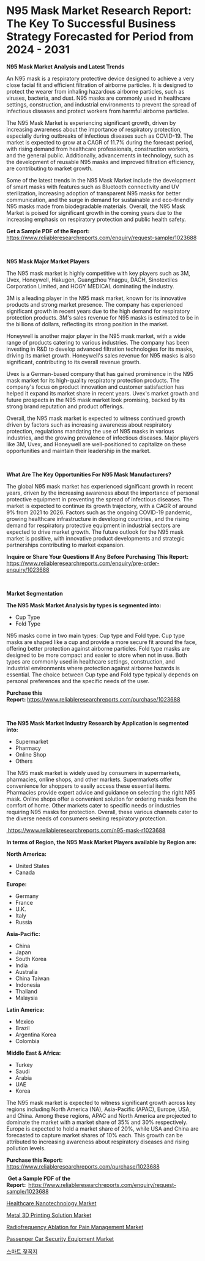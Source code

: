 <p><h1>N95 Mask Market Research Report: The Key To Successful Business Strategy Forecasted for Period from 2024 - 2031</h1></p><p><strong>N95 Mask Market Analysis and Latest Trends</strong></p>
<p><p>An N95 mask is a respiratory protective device designed to achieve a very close facial fit and efficient filtration of airborne particles. It is designed to protect the wearer from inhaling hazardous airborne particles, such as viruses, bacteria, and dust. N95 masks are commonly used in healthcare settings, construction, and industrial environments to prevent the spread of infectious diseases and protect workers from harmful airborne particles.</p><p>The N95 Mask Market is experiencing significant growth, driven by increasing awareness about the importance of respiratory protection, especially during outbreaks of infectious diseases such as COVID-19. The market is expected to grow at a CAGR of 11.7% during the forecast period, with rising demand from healthcare professionals, construction workers, and the general public. Additionally, advancements in technology, such as the development of reusable N95 masks and improved filtration efficiency, are contributing to market growth.</p><p>Some of the latest trends in the N95 Mask Market include the development of smart masks with features such as Bluetooth connectivity and UV sterilization, increasing adoption of transparent N95 masks for better communication, and the surge in demand for sustainable and eco-friendly N95 masks made from biodegradable materials. Overall, the N95 Mask Market is poised for significant growth in the coming years due to the increasing emphasis on respiratory protection and public health safety.</p></p>
<p><strong>Get a Sample PDF of the Report:&nbsp;</strong> <a href="https://www.reliableresearchreports.com/enquiry/request-sample/1023688">https://www.reliableresearchreports.com/enquiry/request-sample/1023688</a></p>
<p>&nbsp;</p>
<p><strong>N95 Mask Major Market Players</strong></p>
<p><p>The N95 mask market is highly competitive with key players such as 3M, Uvex, Honeywell, Hakugen, Guangzhou Ynagpu, DACH, Sinotextiles Corporation Limited, and HOGY MEDICAL dominating the industry. </p><p>3M is a leading player in the N95 mask market, known for its innovative products and strong market presence. The company has experienced significant growth in recent years due to the high demand for respiratory protection products. 3M's sales revenue for N95 masks is estimated to be in the billions of dollars, reflecting its strong position in the market.</p><p>Honeywell is another major player in the N95 mask market, with a wide range of products catering to various industries. The company has been investing in R&D to develop advanced filtration technologies for its masks, driving its market growth. Honeywell's sales revenue for N95 masks is also significant, contributing to its overall revenue growth.</p><p>Uvex is a German-based company that has gained prominence in the N95 mask market for its high-quality respiratory protection products. The company's focus on product innovation and customer satisfaction has helped it expand its market share in recent years. Uvex's market growth and future prospects in the N95 mask market look promising, backed by its strong brand reputation and product offerings.</p><p>Overall, the N95 mask market is expected to witness continued growth driven by factors such as increasing awareness about respiratory protection, regulations mandating the use of N95 masks in various industries, and the growing prevalence of infectious diseases. Major players like 3M, Uvex, and Honeywell are well-positioned to capitalize on these opportunities and maintain their leadership in the market.</p></p>
<p>&nbsp;</p>
<p><strong>What Are The Key Opportunities For N95 Mask Manufacturers?</strong></p>
<p><p>The global N95 mask market has experienced significant growth in recent years, driven by the increasing awareness about the importance of personal protective equipment in preventing the spread of infectious diseases. The market is expected to continue its growth trajectory, with a CAGR of around 9% from 2021 to 2026. Factors such as the ongoing COVID-19 pandemic, growing healthcare infrastructure in developing countries, and the rising demand for respiratory protective equipment in industrial sectors are expected to drive market growth. The future outlook for the N95 mask market is positive, with innovative product developments and strategic partnerships contributing to market expansion.</p></p>
<p><strong>Inquire or Share Your Questions If Any Before Purchasing This Report:</strong> <a href="https://www.reliableresearchreports.com/enquiry/pre-order-enquiry/1023688">https://www.reliableresearchreports.com/enquiry/pre-order-enquiry/1023688</a></p>
<p>&nbsp;</p>
<p><strong>Market Segmentation</strong></p>
<p><strong>The N95 Mask Market Analysis by types is segmented into:</strong></p>
<p><ul><li>Cup Type</li><li>Fold Type</li></ul></p>
<p><p>N95 masks come in two main types: Cup type and Fold type. Cup type masks are shaped like a cup and provide a more secure fit around the face, offering better protection against airborne particles. Fold type masks are designed to be more compact and easier to store when not in use. Both types are commonly used in healthcare settings, construction, and industrial environments where protection against airborne hazards is essential. The choice between Cup type and Fold type typically depends on personal preferences and the specific needs of the user.</p></p>
<p><strong>Purchase this Report:&nbsp;</strong><a href="https://www.reliableresearchreports.com/purchase/1023688">https://www.reliableresearchreports.com/purchase/1023688</a></p>
<p>&nbsp;</p>
<p><strong>The N95 Mask Market Industry Research by Application is segmented into:</strong></p>
<p><ul><li>Supermarket</li><li>Pharmacy</li><li>Online Shop</li><li>Others</li></ul></p>
<p><p>The N95 mask market is widely used by consumers in supermarkets, pharmacies, online shops, and other markets. Supermarkets offer convenience for shoppers to easily access these essential items. Pharmacies provide expert advice and guidance on selecting the right N95 mask. Online shops offer a convenient solution for ordering masks from the comfort of home. Other markets cater to specific needs or industries requiring N95 masks for protection. Overall, these various channels cater to the diverse needs of consumers seeking respiratory protection.</p></p>
<p><a href="https://www.reliableresearchreports.com/n95-mask-r1023688">&nbsp;https://www.reliableresearchreports.com/n95-mask-r1023688</a></p>
<p><strong>In terms of Region, the N95 Mask Market Players available by Region are:</strong></p>
<p>
    <p> <strong> North America: </strong>
        <ul>
            <li>United States</li>
            <li>Canada</li>
        </ul>
        </p> 
    <p> <strong> Europe: </strong>
        <ul>
            <li>Germany</li>
            <li>France</li>
            <li>U.K.</li>
            <li>Italy</li>
            <li>Russia</li>
        </ul>
        </p> 
    <p> <strong> Asia-Pacific: </strong>
        <ul>
            <li>China</li>
            <li>Japan</li>
            <li>South Korea</li>
            <li>India</li>
            <li>Australia</li>
            <li>China Taiwan</li>
            <li>Indonesia</li>
            <li>Thailand</li>
            <li>Malaysia</li>
        </ul>
        </p> 
    <p> <strong> Latin America: </strong>
        <ul>
            <li>Mexico</li>
            <li>Brazil</li>
            <li>Argentina Korea</li>
            <li>Colombia</li>
        </ul>
        </p> 
    <p> <strong> Middle East & Africa: </strong>
        <ul>
            <li>Turkey</li>
            <li>Saudi</li>
            <li>Arabia</li>
            <li>UAE</li>
            <li>Korea</li>
        </ul>
    </p>
    </p>
<p><p>The N95 mask market is expected to witness significant growth across key regions including North America (NA), Asia-Pacific (APAC), Europe, USA, and China. Among these regions, APAC and North America are projected to dominate the market with a market share of 35% and 30% respectively. Europe is expected to hold a market share of 20%, while USA and China are forecasted to capture market shares of 10% each. This growth can be attributed to increasing awareness about respiratory diseases and rising pollution levels.</p></p>
<p><strong>Purchase this Report: </strong><a href="https://www.reliableresearchreports.com/purchase/1023688">https://www.reliableresearchreports.com/purchase/1023688</a></p>
<p>&nbsp;<strong>Get a Sample PDF of the Report:&nbsp;&nbsp;</strong><a href="https://www.reliableresearchreports.com/enquiry/request-sample/1023688">https://www.reliableresearchreports.com/enquiry/request-sample/1023688</a></p>
<p><strong></strong></p>
<p><p><a href="https://www.linkedin.com/pulse/healthcare-nanotechnology-market-comprehensive-assessment-type-yzbpf">Healthcare Nanotechnology Market</a></p><p><a href="https://github.com/timeliteaut/Market-Research-Report-List-2/blob/main/metal-3d-printing-solution-market.md">Metal 3D Printing Solution Market</a></p><p><a href="https://www.linkedin.com/pulse/radiofrequency-ablation-pain-management-market-key-successful-sd6kc">Radiofrequency Ablation for Pain Management Market</a></p><p><a href="https://github.com/seekum/Market-Research-Report-List-2/blob/main/passenger-car-security-equipment-market.md">Passenger Car Security Equipment Market</a></p><p><a href="https://github.com/durgin521/Market-Research-Report-List-1/blob/main/253253754631.md">스마트 젖꼭지</a></p></p>